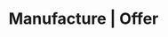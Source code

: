 ---
title: "Manufacture | Offer"
description: "Respond to the challenges of companies who want to transform themselves sustainably."
image: "images/offer.png"
draft: false

############################# Target ############################
target:
  enable: true
  title: "_We are fundamentally transforming organizations"

  statement:
    description: "According to Gartner, the most successful software engineering teams get results:"
    figures:
      - number: "53%"
        details: "superior in terms of **experience** and **productivity** of their **employees**"
      - number: "37%"
        details: "superior in terms of **attraction** and **loyalty** of their **customers**"
    source:
      label: "*Source : 2020 Gartner Software Engineering Teams Survey"
      url: "https://www.gartner.com/smarterwithgartner/3-ways-to-make-your-software-engineering-team-50-more-effective"


############################# Dimensions ############################
dimensions:
  enable: true

  description: "Technical coaching responds to the challenges of companies who want **to transform themselves sustainably** by acting on 4 dimensions:"

  levels:
    - name: "Team"
      description: "More engagement, sharing, collaboration"
      image: "images/offer/level-team.png"
    - name: "Management"
      description: "More visibility and better cost control"
      image: "images/offer/level-management.png"
    - name: "Organization"
      description: "Culture of continuous improvement"
      image: "images/offer/level-organisation.png"
    - name: "External"
      description: "Greater value added by the products developed"
      image: "images/offer/level-external.png"


############################# Approach ############################
approach:
  enable: true
  title: "_Our technical excellence at the service of efficiency"

  statement:
    description: "So that your teams regain **full mastery of their code** and **of their pipeline:**"
    actions:
      - description: "We instill **a culture of continuous improvement** within teams and **increase their skills** in their development practices"
      - description: "We work **in immersion in the teams** and develop with them **the functionalities of the backlog** directly on their code base"

  outcomes:
    - description: "Greater mastery to **make delivery more reliable**"
      items:
        - name: "Feedback loop is reduced"
        - name: "Delivery processes are improved"
        - name: "Continuous improvement is maintained"
    - description: "Greater mastery to **foster systemic impact**"
      items:
        - name: "The teams share their knowledge with passion"
        - name: "The outreach within the organization captures talents and new projects"
        - name: "The quality of the products developed attracts and retains more customers"


############################# Coaching ############################
coaching:
  enable: true
  title: "_Our coaching adapts to the needs of each team"

  statement: "With **several levels of support** and intervention formats"

  formats:
    - name: "Team coaching"
      image: "images/offer/coaching-team.png"
      practices:
        - name: "Learning Hours"
          description: "Learn and implement new practices through training (kata, etc.)"
        - name: "Mob Programming (whole or part team)"
          description: "Develop a backlog functionality by applying the best practices seen during the learning hours"
    - name: "Individual coaching"
      image: "images/offer/coaching-individual.png"
      practices:
        - name: "Pair Programming"
          description: "Solve problems encountered during Mob sessions or to deepen specific practices"


############################# Method ############################
method:
  enable: true

  statement: "With **a focus on people** to gain autonomy"

  description: "To promote acceptable and sustainable skills development, we alternate:"
  items:
    - label: "\"in\" cycles: where the coach is immersed in the team"
    - label: "\"out\" cycles: where the coach temporarily fades away"

  cycles:
    - name: "\"IN\" CYCLE"
      description: "The technical coach accompanies the team in a coaching session (collective or individual)"
    - name: "\"OUT\" CYCLE"
      description: "The technical coach lets the team experiment for themselves"

  details:
    - element: "The cycles follow the rhythm of the team (on 1 or 2 sprints depending on the duration or on the Program Increment if it exists)."
    - element: "At each start of the immersion cycle, the coach and the team agree on a coaching contract which will define the scope of intervention and the objectives to be achieved."

  note: "Note that although it has an impact on team delivery, the technical coach does not take development tasks individually."


############################# Results ############################
results:
  enable: true
  title: "_Our results are visible and the impacts durable"

  statement:
    description: "It is measured **during and after** technical coaching accompaniment"
    image: "images/offer/results_fr.png" 
    note: "Accompaniment lasts between 6 months and 1 year depending on the scope of intervention."


############################# Outcomes ############################
outcomes:
  enable: true
  
  delivery:
    description: "The **ability of teams to deliver** is improved"
    items:
      - name: "A **cultural** change is taking place within the team"
      - name: "The team is upskilling on its **development practices**"
      - name: "The team has more **commitment** and greater **autonomy**"

  passion:
    description: "The **passion of the teams** is recovered"
    items:
      - name: "Mastery reinforces **commitment**"
      - name: "The teams **share** their experience and the value acquired through what they learned"
      - name: "A **culture of improvement** is establishing over the long term"

  button:
    enable: true
    label: "Let's talk about it"
    link: "contact"
---